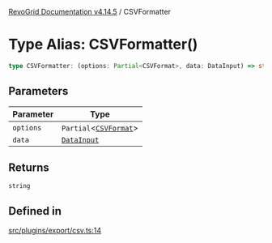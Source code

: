 [RevoGrid Documentation v4.14.5](README.md) / CSVFormatter

# Type Alias: CSVFormatter()

```ts
type CSVFormatter: (options: Partial<CSVFormat>, data: DataInput) => string;
```

## Parameters

| Parameter | Type |
| ------ | ------ |
| `options` | `Partial`\<[`CSVFormat`](Interface.CSVFormat.md)\> |
| `data` | [`DataInput`](TypeAlias.DataInput.md) |

## Returns

`string`

## Defined in

[src/plugins/export/csv.ts:14](https://github.com/revolist/revogrid/blob/395fb64310e6654557393205ff295dbb2f4142c5/src/plugins/export/csv.ts#L14)
